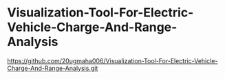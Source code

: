 # Visualization-Tool-For-Electric-Vehicle-Charge-And-Range-Analysis
https://github.com/20ugmaha006/Visualization-Tool-For-Electric-Vehicle-Charge-And-Range-Analysis.git
